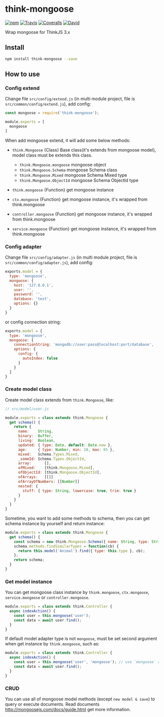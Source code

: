# think-mongoose

[![npm](https://img.shields.io/npm/v/think-mongoose.svg?style=flat-square)]()
[![Travis](https://img.shields.io/travis/thinkjs/think-mongoose.svg?style=flat-square)]()
[![Coveralls](https://img.shields.io/coveralls/thinkjs/think-mongoose/master.svg?style=flat-square)]()
[![David](https://img.shields.io/david/thinkjs/think-mongoose.svg?style=flat-square)]()

Wrap mongoose for ThinkJS 3.x

## Install 

```sh
npm install think-mongoose --save
```

## How to use

### Config extend

Change file `src/config/extend.js` (in multi module project, file is `src/common/config/extend.js`), add config: 

```js
const mongoose = require('think-mongoose');

module.exports = [
  mongoose
]
```

When add mongoose extend, it will add some below methods:

* `think.Mongoose` {Class} Base class(it's extends from mongoose model), model class must be extends this class.

  * `think.Mongoose.mongoose` mongoose object
  * `think.Mongoose.Schema` mongoose Schema class
  * `think.Mongoose.Mixed` mongoose Schema Mixed type
  * `think.Mongoose.ObjectId` mongoose Schema ObjectId type

* `think.mongoose` {Function} get mongoose instance
* `ctx.mongoose` {Function} get mongoose instance, it's wrapped from think.mongoose
* `controller.mongoose` {Function} get mongoose instance, it's wrapped from think.mongoose
* `service.mongoose` {Function} get mongoose instance, it's wrapped from think.mongoose

### Config adapter

Change file `src/config/adapter.js` (in multi module project, file is `src/common/config/adapter.js`), add config:

```js
exports.model = {
  type: 'mongoose',
  mongoose: {
    host: '127.0.0.1',
    user: '',
    password: '',
    database: 'test',
    options: {}
  }
}
```

or config connection string: 

```js
exports.model = {
  type: 'mongoose',
  mongoose: {
    connectionString: 'mongodb://user:pass@localhost:port/database',
    options: {
      config: { 
        autoIndex: false
      }
    }
  }
}
```

### Create model class

Create model class extends from `think.Mongoose`, like:

```js
// src/model/user.js

module.exports = class extends think.Mongoose {
  get schema() {
    return {
      name:    String,
      binary:  Buffer,
      living:  Boolean,
      updated: { type: Date, default: Date.now },
      age:     { type: Number, min: 18, max: 65 },
      mixed:   Schema.Types.Mixed,
      _someId: Schema.Types.ObjectId,
      array:      [],
      ofMixed:    [think.Mongoose.Mixed],
      ofObjectId: [think.Mongoose.ObjectId],
      ofArrays:   [[]]
      ofArrayOfNumbers: [[Number]]
      nested: {
        stuff: { type: String, lowercase: true, trim: true }
      }
    }
  }
}
```

Sometime, you want to add some methods to schema, then you can get schema instance by yourself and return instance:

```js
module.exports = class extends think.Mongoose {
  get schema() {
    const schema = new think.Mongoose.Schema({ name: String, type: String });
    schema.methods.findSimilarTypes = function(cb) {
      return this.model('Animal').find({ type: this.type }, cb);
    };
    return schema;
  }
}
```

### Get model instance

You can get mongoose class instance by `think.mongoose`, `ctx.mongoose`, `service.mongoose` or `controller.mongoose`.

```js
module.exports = class extends think.Controller {
  async indexAction() {
    const user = this.mongoose('user');
    const data = await user.find();
  }
}
```

If default model adapter type is not `mongoose`, must be set second argument when get instance by `think.mongoose`, such as:

```js
module.exports = class extends think.Controller {
  async indexAction() {
    const user = this.mongoose('user', 'mongoose'); // use `mongoose` adapter type
    const data = await user.find();
  }
}
```

### CRUD

You can use all of mongoose model methods (except `new model & save`) to query or execute documents. Read documents <http://mongoosejs.com/docs/guide.html> get more information.
